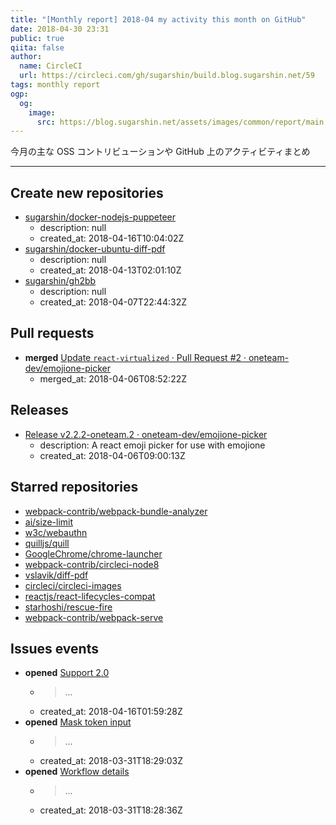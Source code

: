 ```yaml
---
title: "[Monthly report] 2018-04 my activity this month on GitHub"
date: 2018-04-30 23:31
public: true
qiita: false
author:
  name: CircleCI
  url: https://circleci.com/gh/sugarshin/build.blog.sugarshin.net/59
tags: monthly report
ogp:
  og:
    image:
      src: https://blog.sugarshin.net/assets/images/common/report/main.png
---
```


今月の主な OSS コントリビューションや GitHub 上のアクティビティまとめ

***

## Create new repositories

- [sugarshin/docker-nodejs-puppeteer](https://github.com/sugarshin/docker-nodejs-puppeteer)
  - description: null
  - created_at: 2018-04-16T10:04:02Z
- [sugarshin/docker-ubuntu-diff-pdf](https://github.com/sugarshin/docker-ubuntu-diff-pdf)
  - description: null
  - created_at: 2018-04-13T02:01:10Z
- [sugarshin/gh2bb](https://github.com/sugarshin/gh2bb)
  - description: null
  - created_at: 2018-04-07T22:44:32Z

## Pull requests

- **merged** [Update `react-virtualized` · Pull Request #2 · oneteam-dev/emojione-picker](https://github.com/oneteam-dev/emojione-picker/pull/2)
  - merged_at: 2018-04-06T08:52:22Z

## Releases

- [Release v2.2.2-oneteam.2 · oneteam-dev/emojione-picker](https://github.com/oneteam-dev/emojione-picker/releases/tag/v2.2.2-oneteam.2)
  - description: A react emoji picker for use with emojione
  - created_at: 2018-04-06T09:00:13Z

## Starred repositories

- [webpack-contrib/webpack-bundle-analyzer](https://github.com/webpack-contrib/webpack-bundle-analyzer)
- [ai/size-limit](https://github.com/ai/size-limit)
- [w3c/webauthn](https://github.com/w3c/webauthn)
- [quilljs/quill](https://github.com/quilljs/quill)
- [GoogleChrome/chrome-launcher](https://github.com/GoogleChrome/chrome-launcher)
- [webpack-contrib/circleci-node8](https://github.com/webpack-contrib/circleci-node8)
- [vslavik/diff-pdf](https://github.com/vslavik/diff-pdf)
- [circleci/circleci-images](https://github.com/circleci/circleci-images)
- [reactjs/react-lifecycles-compat](https://github.com/reactjs/react-lifecycles-compat)
- [starhoshi/rescue-fire](https://github.com/starhoshi/rescue-fire)
- [webpack-contrib/webpack-serve](https://github.com/webpack-contrib/webpack-serve)

## Issues events

- **opened** [Support 2.0](https://github.com/sugarshin/mo/issues/39)
  - > ...
  - created_at: 2018-04-16T01:59:28Z
- **opened** [Mask token input](https://github.com/sugarshin/mo/issues/29)
  - > ...
  - created_at: 2018-03-31T18:29:03Z
- **opened** [Workflow details](https://github.com/sugarshin/mo/issues/28)
  - > ...
  - created_at: 2018-03-31T18:28:36Z
